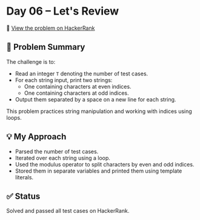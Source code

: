 # Day 06 – Let's Review

🔗 [View the problem on HackerRank](https://www.hackerrank.com/challenges/30-review-loop/problem?isFullScreen=true)

## 📘 Problem Summary
The challenge is to:
- Read an integer `T` denoting the number of test cases.
- For each string input, print two strings:
  - One containing characters at even indices.
  - One containing characters at odd indices.
- Output them separated by a space on a new line for each string.

This problem practices string manipulation and working with indices using loops.

## 💡 My Approach
- Parsed the number of test cases.
- Iterated over each string using a loop.
- Used the modulus operator to split characters by even and odd indices.
- Stored them in separate variables and printed them using template literals.

## ✅ Status
Solved and passed all test cases on HackerRank.

